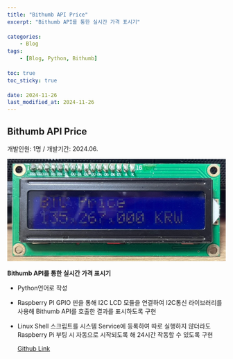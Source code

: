 ```yaml
---
title: "Bithumb API Price"
excerpt: "Bithumb API를 통한 실시간 가격 표시기"

categories:
    - Blog
tags:
    - [Blog, Python, Bithumb]

toc: true
toc_sticky: true

date: 2024-11-26
last_modified_at: 2024-11-26
---
```


## Bithumb API Price

개발인원: 1명 / 개발기간: 2024.06.

![lcd.png](assets/posts/lcd.png)

**Bithumb API를 통한 실시간 가격 표시기**

- Python언어로 작성
- Raspberry PI GPIO 핀을 통해 I2C LCD 모듈을 연결하여 I2C통신 라이브러리를 사용해 Bithumb API를 호출한 결과를 표시하도록 구현
- Linux Shell 스크립트를 시스템 Service에 등록하여 따로 실행하지 않더라도 Raspberry Pi 부팅 시 자동으로 시작되도록 해 24시간 작동할 수 있도록 구현
    
    [Github Link](https://github.com/kdj8501/bithumb_api_price)
